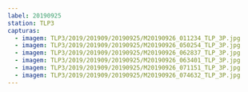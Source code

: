 ```yaml
---
label: 20190925
station: TLP3
capturas:
  - imagem: TLP3/2019/201909/20190925/M20190926_011234_TLP_3P.jpg
  - imagem: TLP3/2019/201909/20190925/M20190926_050254_TLP_3P.jpg
  - imagem: TLP3/2019/201909/20190925/M20190926_062837_TLP_3P.jpg
  - imagem: TLP3/2019/201909/20190925/M20190926_063401_TLP_3P.jpg
  - imagem: TLP3/2019/201909/20190925/M20190926_071151_TLP_3P.jpg
  - imagem: TLP3/2019/201909/20190925/M20190926_074632_TLP_3P.jpg
---
```

